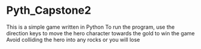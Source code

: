 # Pyth_Capstone2
This is a simple game written in Python
To run the program, use the direction keys to move the hero character towards the gold to win the game
Avoid colliding the hero into any rocks or you will lose
